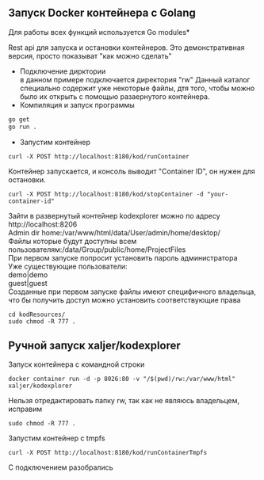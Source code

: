 ## Запуск Docker контейнера с Golang

Для работы всех функций используется Go modules*  

Rest api для запуска и остановки контейнеров. Это демонстративная версия, просто показыват "как можно сделать"

- Подключение дирктории  
в данном примере подключается директория "rw"
Данный каталог специально содержит уже некоторые файлы, дтя того, чтобы можно было их открыть с помощью разаернутого контейнера.
- Компиляция и запуск программы
```sh
go get
go run .
```
- Запустим контейнер
```shell script
curl -X POST http://localhost:8180/kod/runContainer
```
Контейнер запускается, и консоль выводит "Container ID", он нужен для остановки. 
```shell script
curl -X POST http://localhost:8180/kod/stopContainer -d "your-container-id"
```
Зайти в развернутый контейнер kodexplorer можно по адресу http://localhost:8206  
Admin dir home:/var/www/html/data/User/admin/home/desktop/  
Файлы которые будут доступны всем пользователям:/data/Group/public/home/ProjectFiles  
При первом запуске попросит установить пароль администратора  
Уже существующие пользователи:  
demo|demo    
guest|guest    
Созданные при первом запуске файлы имеют специфичного владельца, что бы получить доступ можно установить соответствующие права
```shell script
cd kodResources/
sudo chmod -R 777 .
```
## Ручной запуск xaljer/kodexplorer
Запуск контейнера с командной строки  
```shell script
docker container run -d -p 8026:80 -v "/$(pwd)/rw:/var/www/html" xaljer/kodexplorer
```
Нельзя отредактировать папку rw, так как не являюсь владельцем, исправим  
```shell script
sudo chmod -R 777 .
```

Запустим контейнер с tmpfs
```shell script
curl -X POST http://localhost:8180/kod/runContainerTmpfs
```
C подключением разобрались

